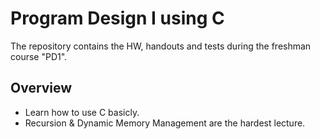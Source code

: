 ﻿# Program Design I using C
 
 The repository contains the HW, handouts and tests during the freshman course "PD1".
 
## Overview
- Learn how to use C basicly.
- Recursion & Dynamic Memory Management are the hardest lecture.

